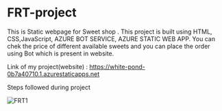 # FRT-project
This is Static webpage for Sweet shop .
This project is built using HTML, CSS,JavaScript, AZURE BOT SERVICE, AZURE STATIC WEB APP.
You can chek the price of different available sweets 
and you can place the order using Bot which is present in website.

Link of my project(website) : https://white-pond-0b7a40710.1.azurestaticapps.net


Steps followed during project


![FRT1](https://user-images.githubusercontent.com/72907237/184509362-6d729c99-63ac-46fa-b396-a893645cb088.jpg)
